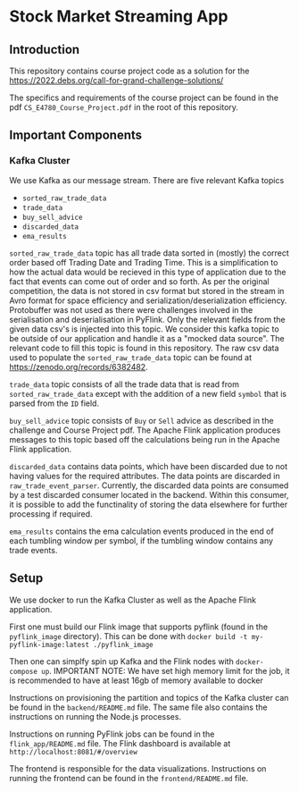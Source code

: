# Stock Market Streaming App

## Introduction

This repository contains course project code as a solution for the
https://2022.debs.org/call-for-grand-challenge-solutions/

The specifics and requirements of the course project can be found in the pdf
`CS_E4780_Course_Project.pdf` in the root of this repository.

## Important Components

### Kafka Cluster

We use Kafka as our message stream.
There are five relevant Kafka topics

- `sorted_raw_trade_data`
- `trade_data`
- `buy_sell_advice`
- `discarded_data`
- `ema_results`

`sorted_raw_trade_data` topic has all trade data sorted in (mostly) the correct order based off Trading Date and Trading Time.
This is a simplification to how the actual data would be recieved in this type of application due to the fact
that events can come out of order and so forth. As per the original competition, the data is not stored in csv format but stored in the stream
in Avro format for space efficiency and serialization/deserialization efficiency. Protobuffer was not used as there were challenges involved in the
serialisation and deserialisation in PyFlink.
Only the relevant fields from the given data csv's is injected into this topic. We consider this kafka topic to be outside of our application and handle it
as a "mocked data source". The relevant code to fill this topic is found in this repository. The raw csv data used to populate the `sorted_raw_trade_data` topic can be found at https://zenodo.org/records/6382482.

`trade_data` topic consists of all the trade data that is read from `sorted_raw_trade_data` except with the addition of a new field `symbol` that is parsed from the `ID` field.

`buy_sell_advice` topic consists of `Buy` or `Sell` advice as described in the challenge and Course Project pdf. The Apache Flink application produces messages to this topic based off the calculations being run in the Apache Flink application.

`discarded_data` contains data points, which have been discarded due to not having values for the required attributes. The data points are discarded in `raw_trade_event_parser`. Currently, the discarded data points are consumed by a test discarded consumer located in the backend. Within this consumer, it is possible to add the functinality of storing the data elsewhere for further processing if required.

`ema_results` contains the ema calculation events produced in the end of each tumbling window per symbol, if the tumbling window
contains any trade events.

## Setup

We use docker to run the Kafka Cluster as well as the Apache Flink application. 

First one must build our Flink image that supports pyflink (found in the `pyflink_image` directory).
This can be done with
`docker build -t my-pyflink-image:latest ./pyflink_image`

Then one can simplfy spin up Kafka and the Flink nodes with `docker-compose up`.
IMPORTANT NOTE: We have set high memory limit for the job, it is recommended to have at least 16gb of memory
available to docker

Instructions on provisioning the partition and topics of the Kafka cluster can be found in the `backend/README.md` file.
The same file also contains the instructions on running the Node.js processes.

Instructions on running PyFlink jobs can be found in the `flink_app/README.md` file.
The Flink dashboard is available at `http://localhost:8081/#/overview`

The frontend is responsible for the data visualizations. Instructions on running the frontend can be found in the `frontend/README.md` file.

